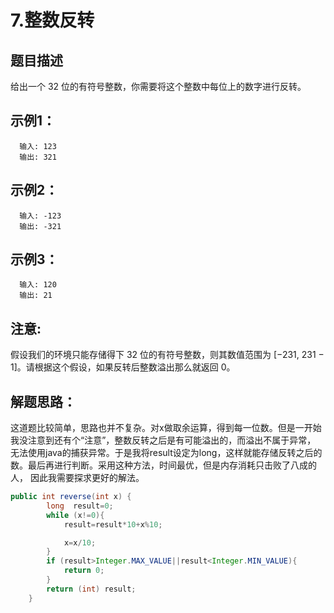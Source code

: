7.整数反转
===
题目描述
---
给出一个 32 位的有符号整数，你需要将这个整数中每位上的数字进行反转。

示例1：
---
      输入: 123
      输出: 321
示例2：
---
      输入: -123
      输出: -321
示例3：
---
      输入: 120
      输出: 21
注意:
---
假设我们的环境只能存储得下 32 位的有符号整数，则其数值范围为 [−231,  231 − 1]。请根据这个假设，如果反转后整数溢出那么就返回 0。

解题思路：
---
这道题比较简单，思路也并不复杂。对x做取余运算，得到每一位数。但是一开始我没注意到还有个“注意”，整数反转之后是有可能溢出的，而溢出不属于异常，
无法使用java的捕获异常。于是我将result设定为long，这样就能存储反转之后的数。最后再进行判断。采用这种方法，时间最优，但是内存消耗只击败了八成的人，
因此我需要探求更好的解法。
```java
public int reverse(int x) {
        long  result=0;
        while (x!=0){
            result=result*10+x%10;

            x=x/10;
        }
        if (result>Integer.MAX_VALUE||result<Integer.MIN_VALUE){
            return 0;
        }
        return (int) result;
    }
```

